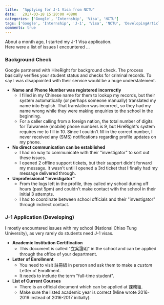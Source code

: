 ```yaml
---
title:  "Applying for J-1 Visa from NCTU"
date:   2017-03-18 15:20:00 +0800
categories: ['Google', 'Internship', 'Visa', 'NCTU']
tags: ['Google', 'Internship', 'J-1', 'Visa', 'NCTU', 'DevelopingArticle']
comments: true
---
```


About a month ago, I started my J-1 Visa application.  
Here were a list of issues I encountered ...

<!--more-->

### Background Check

Google partnered with HireRight for background check. The process basically verifies your student status and checks for criminal records. To say I was disappointed with their service would be a huge understatement.

- **Name and Phone Number was registered incorrectly**
	- I filled in my Chinese name for them to lookup my records, but their system automatically (or perhaps someone manually) translated my name into English. That translation was incorrect, so they had my name wrong while they were making enquiries to the school in the beginning.
	- For a caller calling from a foreign nation, the total number of digits for Taiwanese (mobile) phone numbers is 9, but HireRight's system requires me to fill in 10. Since I couldn't fill in the correct number, I never received any (SMS) notifications regarding profile updates on my phone.
- **No direct communication can be established**
	- I had no way to communicate with their "investigator" to sort out these issues.
	- I opened 2 offline support tickets, but their support didn't forward my message. It wasn't until I opened a 3rd ticket that I finally had my message delivered through.
- **Unprofessional "investigator"**
	- From the logs left in the profile, they called my school during off hours (past 5pm) and couldn't make contact with the school in their initial 3 attempts.
	- I had to coordinate between school officials and their "investigator" through indirect contact.


### J-1 Application (Developing)

I mostly encountered issues with my school (National Chiao Tung University), as very rarely do students need J-1 visas.

- **Academic Institution Certification**
	- This document is called "立案證明" in the school and can be applied through the office of your department.
- **Letter of Enrollment**
	- You need to visit 註冊組 in person and ask them to make a *custom* Letter of Enrollment.
	- It needs to include the term "full-time student".
- **List of Current Courses**
	- There is an official document which can be applied at 課務組.
	- Make sure the listed academic year is correct (Mine wrote 2016-2016 instead of 2016-2017 initially).
